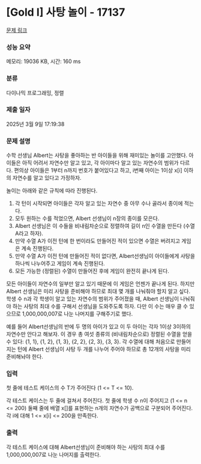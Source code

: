 # [Gold I] 사탕 놀이 - 17137 

[문제 링크](https://www.acmicpc.net/problem/17137) 

### 성능 요약

메모리: 19036 KB, 시간: 160 ms

### 분류

다이나믹 프로그래밍, 정렬

### 제출 일자

2025년 3월 9일 17:19:38

### 문제 설명

<p>수학 선생님 Albert는 사탕을 좋아하는 반 아이들을 위해 재미있는 놀이를 고안했다. 아이들은 아직 어려서 자연수만 알고 있고, 각 아이마다 알고 있는 자연수의 범위가 다르다. 편의상 아이들은 1부터 n까지 번호가 붙어있다고 하고, i번째 아이는 1이상 x[i] 이하의 자연수를 알고 있다고 가정하자. </p>

<p>놀이는 아래와 같은 규칙에 따라 진행된다.</p>

<ol>
	<li>각 턴이 시작되면 아이들은 각자 알고 있는 자연수 중 아무 수나 골라서 종이에 적는다.</li>
	<li>모두 원하는 수를 적었으면, Albert 선생님이 n장의 종이를 모은다.</li>
	<li>Albert 선생님은 이 수들을 비내림차순으로 정렬하여 길이 n인 수열을 만든다 (수열 A라고 하자).</li>
	<li>만약 수열 A가 이전 턴에 한 번이라도 만들어진 적이 있으면 수열은 버려지고 게임은 계속 진행된다. </li>
	<li>만약 수열 A가 이전 턴에 만들어진 적이 없다면, Albert선생님이 아이들에게 사탕을 하나씩 나누어주고 게임이 계속 진행된다.</li>
	<li>모든 가능한 (정렬된) 수열이 만들어진 후에 게임이 완전히 끝나게 된다.</li>
</ol>

<p>모든 아이들이 자연수의 일부만 알고 있기 때문에 이 게임은 언젠가 끝나게 된다. 하지만 Albert 선생님은 미리 사탕을 준비해야 하므로 최대 몇 개를 나눠줘야 할지 알고 싶다. 학생 수 n과 각 학생이 알고 있는 자연수의 범위가 주어졌을 때, Albert 선생님이 나눠줘야 하는 사탕의 최대 수를 구해서 선생님을 도와주도록 하자. 다만 이 수는 매우 클 수 있으므로 1,000,000,007로 나눈 나머지를 구해주기로 했다.</p>

<p>예를 들어 Albert선생님의 반에 두 명의 아이가 있고 이 두 아이는 각자 1이상 3이하의 자연수만 안다고 해보자. 이 경우 총 여섯 종류의 (비내림차순으로) 정렬된 수열을 얻을 수 있다: {1, 1}, {1, 2}, {1, 3}, {2, 2}, {2, 3}, {3, 3}. 각 수열에 대해 처음으로 만들어지는 턴에 Albert 선생님이 사탕 두 개를 나누어 주어야 하므로 총 12개의 사탕을 미리 준비해놔야 한다.</p>

### 입력 

 <p>첫 줄에 테스트 케이스의 수 T가 주어진다 (1 <= T <= 10).</p>

<p>각 테스트 케이스는 두 줄에 걸쳐서 주어진다. 첫 줄에 학생 수 n이 주어지고 (1 <= n <= 200) 둘째 줄에 배열 x[]를 표현하는  n개의 자연수가 공백으로 구분되어 주어진다. 각 i에 대해 1 <= x[i] <= 200을 만족한다.</p>

### 출력 

 <p>각 테스트 케이스에 대해 Albert선생님이 준비해야 하는 사탕의 최대 수를 1,000,000,007로 나눈 나머지를 출력한다. </p>

